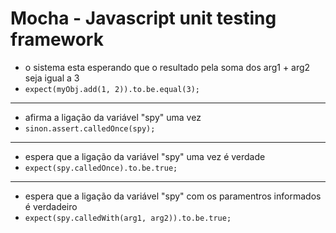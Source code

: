 # Mocha - Javascript unit testing framework

- o sistema esta esperando que o resultado pela soma dos arg1 + arg2 seja igual a 3
- `expect(myObj.add(1, 2)).to.be.equal(3);`

<hr>

- afirma a ligação da variável "spy" uma vez
- `sinon.assert.calledOnce(spy);`

<hr>

- espera que a ligação da variável "spy" uma vez é verdade
- `expect(spy.calledOnce).to.be.true;`

<hr>

- espera que a ligação da variável "spy" com os paramentros informados é verdadeiro
- `expect(spy.calledWith(arg1, arg2)).to.be.true;`
